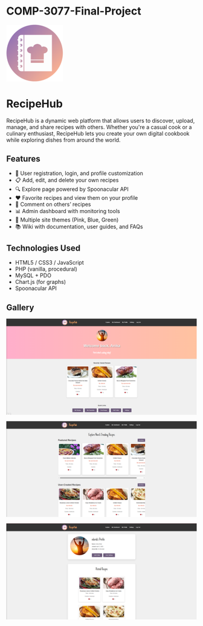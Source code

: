 # COMP-3077-Final-Project

<img src="root/assets/img/logo.png" alt="Logo" width="150"/>

# RecipeHub

RecipeHub is a dynamic web platform that allows users to discover, upload, manage, and share recipes with others. Whether you're a casual cook or a culinary enthusiast, RecipeHub lets you create your own digital cookbook while exploring dishes from around the world.

## Features

- 👤 User registration, login, and profile customization
- 📋 Add, edit, and delete your own recipes
- 🔍 Explore page powered by Spoonacular API
- ❤️ Favorite recipes and view them on your profile
- 💬 Comment on others’ recipes
- 📊 Admin dashboard with monitoring tools
- 🎨 Multiple site themes (Pink, Blue, Green)
- 📚 Wiki with documentation, user guides, and FAQs

## Technologies Used

- HTML5 / CSS3 / JavaScript
- PHP (vanilla, procedural)
- MySQL + PDO
- Chart.js (for graphs)
- Spoonacular API

## Gallery

![Dashboard Screenshot](root/assets/img/dashboardmd.png)

![Explore Screenshot](root/assets/img/exploremd.png)

![Profile Screenshot](root/assets/img/profilemd.png)
